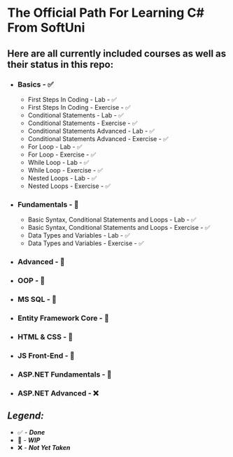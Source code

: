 # The Official Path For Learning C# From SoftUni

## Here are all currently included courses as well as their status in this repo:

- ### Basics - ✅
  - First Steps In Coding - Lab - ✅
  - First Steps In Coding - Exercise - ✅
  - Conditional Statements - Lab - ✅
  - Conditional Statements - Exercise - ✅
  - Conditional Statements Advanced - Lab - ✅
  - Conditional Statements Advanced - Exercise - ✅
  - For Loop - Lab - ✅
  - For Loop - Exercise - ✅
  - While Loop - Lab - ✅
  - While Loop - Exercise - ✅
  - Nested Loops - Lab - ✅
  - Nested Loops - Exercise - ✅
- ### Fundamentals - 👷
  - Basic Syntax, Conditional Statements and Loops - Lab - ✅
  - Basic Syntax, Conditional Statements and Loops - Exercise - ✅
  - Data Types and Variables - Lab - ✅
  - Data Types and Variables - Exercise - ✅
- ### Advanced - 👷
- ### OOP - 👷
- ### MS SQL - 👷
- ### Entity Framework Core - 👷
- ### HTML & CSS - 👷
- ### JS Front-End - 👷
- ### ASP.NET Fundamentals - 👷
- ### ASP.NET Advanced - ❌

## *Legend:*

- ✅ - ***Done***
- 👷 - ***WIP***
- ❌ - ***Not Yet Taken***
